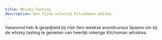 ```yaml
---
title: Whisky Tasting
description: Een fijne selectie Kilcohoman whisky.
---
```

Vanavond heb ik gespijbeld bij mijn tien-weekse avondcursus Spaans om bij de whisky tasting te genieten van heerlijk rokerige Kilchoman whiskies.